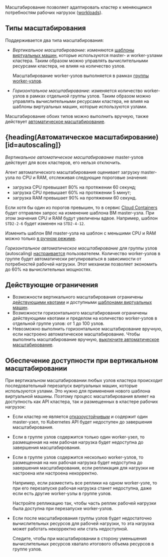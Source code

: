 Масштабирование позволяет адаптировать кластер к меняющимся потребностям рабочих нагрузок ([workloads](https://kubernetes.io/docs/concepts/workloads/)).

## Типы масштабирования

Поддерживается два типа масштабирования:

- _Вертикальное масштабирование_: изменяются [шаблоны виртуальных машин](../flavors), которые используются master- и worker-узлами кластера. Таким образом можно управлять вычислительными ресурсами кластера, не влияя на количество узлов.

  Масштабирование worker-узлов выполняется в рамках [группы worker-узлов](../architecture#topologii_klastera).

- _Горизонтальное масштабирование_: изменяется количество worker-узлов в рамках отдельной группы узлов. Таким образом можно управлять вычислительными ресурсами кластера, не влияя на шаблоны виртуальных машин, которые используются узлами.

Масштабирование обоих типов можно выполнить вручную, также действует [автоматическое масштабирование](#autoscaling).

## {heading(Автоматическое масштабирование)[id=autoscaling]}

_Вертикальное автоматическое масштабирование_ master-узлов действует для всех кластеров, его нельзя отключить.

Агент автоматического масштабирования оценивает загрузку master-узла по CPU и RAM, отслеживая следующие пороговые значения:

- загрузка CPU превышает 80% на протяжении 60 секунд;
- загрузка CPU превышает 60% на протяжении 5 минут;
- загрузка RAM превышает 90% на протяжении 60 секунд.

Если хотя бы один из порогов превышен, то в сервис [Cloud Containers](/ru/kubernetes/k8s) будет отправлен запрос на изменение шаблона ВМ master-узла. При этом значения CPU и RAM будут увеличены вдвое. Например, шаблон `STD2-2-6` будет изменен на `STD2-4-12`.

Изменить шаблон ВМ master-узла на шаблон с меньшими CPU и RAM можно только [в ручном режиме](../../service-management/scale#scale_master_nodes).

_Горизонтальное автоматическое масштабирование_ для группы узлов (autoscaling) [настраивается](../../service-management/scale#autoscale_worker_nodes) пользователем. Количество worker-узлов в группе будет автоматически регулироваться в зависимости от потребностей рабочей нагрузки. Этот механизм позволяет экономить до 60% на вычислительных мощностях.

## Действующие ограничения

- Возможности вертикального масштабирования ограничены [действующими квотами](/ru/tools-for-using-services/account/concepts/quotasandlimits#kvoty) и доступными [шаблонами виртуальных машин](../flavors#shablony_konfiguracii).
- Возможности горизонтального масштабирования ограничены действующими квотами и пределом на количество worker-узлов в отдельной группе узлов: от 1 до 100 узлов.
- Невозможно выполнить горизонтальное масштабирование вручную, если настроено автоматическое масштабирование. Чтобы выполнить масштабирование вручную, [выключите автоматическое масштабирование](../../service-management/scale#masshtabirovanie_grupp_worker_uzlov_3e7a5fdf).

## Обеспечение доступности при вертикальном масштабировании

При вертикальном масштабировании любых узлов кластера происходит последовательный перезапуск виртуальных машин, которые используются узлами. Это нужно для применения нового шаблона виртуальной машины. Поэтому процесс масштабирования влияет на доступность как API кластера, так и размещенных в кластере рабочих нагрузок:

- Если кластер не является [отказоустойчивым](../architecture#topologii_klastera) и содержит один master-узел, то Kubernetes API будет недоступен до завершения масштабирования.
- Если в группе узлов содержится только один worker-узел, то размещенная на нем рабочая нагрузка будет недоступна до завершения масштабирования.
- Если в группе узлов содержится несколько worker-узлов, то размещенная на них рабочая нагрузка будет недоступна до завершения масштабирования, если репликация для нагрузки не настроена или настроена некорректно.

  Например, если разместить все реплики на одном worker-узле, то при его перезапуске рабочая нагрузка станет недоступна, даже если есть другие worker-узлы в группе узлов.

  Настройте репликацию так, чтобы часть реплик рабочей нагрузки была доступна при перезапуске worker-узлов.

- Если после масштабирования группы узлов будет недостаточно вычислительных ресурсов для рабочей нагрузки, то эта нагрузка может работать некорректно или стать недоступной.

  Следите, чтобы при масштабировании в сторону уменьшения вычислительных ресурсов хватало итогового объема ресурсов в группе узлов.

